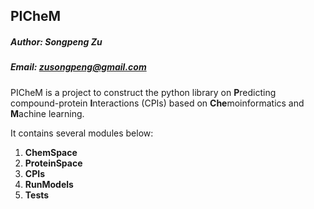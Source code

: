 ## PICheM
##### Author: Songpeng Zu
##### Email: zusongpeng@gmail.com
PICheM is a project to construct the python library on **P**redicting
compound-protein **I**nteractions (CPIs) based on **Che**moinformatics and
**M**achine learning.

It contains several modules below:  
1. **ChemSpace**  
2. **ProteinSpace**  
3. **CPIs**  
4. **RunModels**  
5. **Tests**  
